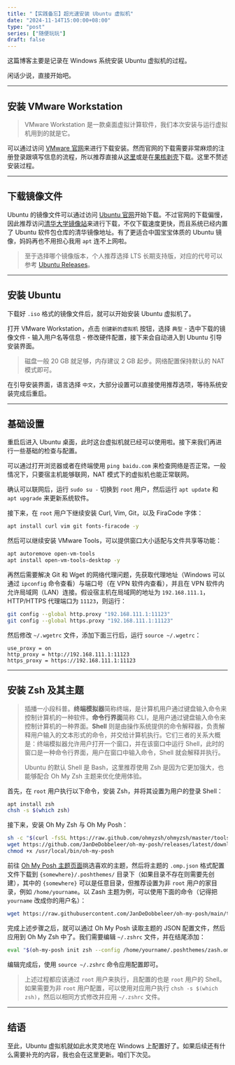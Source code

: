 ```yaml
---
title: "【实践备忘】超光速安装 Ubuntu 虚拟机"
date: "2024-11-14T15:00:00+08:00"
type: "post"
series: ["随便玩玩"]
draft: false
---
```


这篇博客主要是记录在 Windows 系统安装 Ubuntu 虚拟机的过程。

闲话少说，直接开始吧。

---

## 安装 VMware Workstation

> VMware Workstation 是一款桌面虚拟计算软件，我们本次安装与运行虚拟机用到的就是它。

可以通过访问 [VMware 官网](https://www.vmware.com/)来进行下载安装。然而官网的下载需要非常麻烦的注册登录跟填写信息的流程，所以推荐直接从[这里](https://vmware.vmecum.com/)或是在[果核剥壳](https://www.ghxi.com/?s=vmware)下载。这里不赘述安装过程。

---

## 下载镜像文件

Ubuntu 的镜像文件可以通过访问 [Ubuntu 官网](https://ubuntu.com/download/desktop)开始下载。不过官网的下载偏慢，因此推荐访问[清华大学镜像站](https://mirrors.tuna.tsinghua.edu.cn/ubuntu-releases/)来进行下载，不仅下载速度更快，而且系统已经内置了 Ubuntu 软件包仓库的清华镜像地址。有了更适合中国宝宝体质的 Ubuntu 镜像，妈妈再也不用担心我用 `apt` 连不上网啦。

> 至于选择哪个镜像版本，个人推荐选择 LTS 长期支持版，对应的代号可以参考 [Ubuntu Releases](https://wiki.ubuntu.com/Releases)。

---

## 安装 Ubuntu

下载好 `.iso` 格式的镜像文件后，就可以开始安装 Ubuntu 虚拟机了。

打开 VMware Workstation，点击 `创建新的虚拟机` 按钮，选择 `典型` - 选中下载的镜像文件 - 输入用户名等信息 - 修改硬件配置，接下来会自动进入到 Ubuntu 引导安装界面。

> 磁盘一般 20 GB 就足够，内存建议 2 GB 起步。网络配置保持默认的 NAT 模式即可。

在引导安装界面，语言选择 `中文`，大部分设置可以直接使用推荐选项，等待系统安装完成后重启。

---

## 基础设置

重启后进入 Ubuntu 桌面，此时这台虚拟机就已经可以使用啦。接下来我们再进行一些基础的检查与配置。

可以通过打开浏览器或者在终端使用 `ping baidu.com` 来检查网络是否正常。一般情况下，只要宿主机能够联网，NAT 模式下的虚拟机也能正常联网。

确认可以联网后，运行 `sudo su -` 切换到 `root` 用户，然后运行 `apt update` 和 `apt upgrade` 来更新系统软件。

接下来，在 `root` 用户下继续安装 Curl, Vim, Git，以及 FiraCode 字体：

```sh
apt install curl vim git fonts-firacode -y
```

然后可以继续安装 VMware Tools，可以提供窗口大小适配与文件共享等功能：

```sh
apt autoremove open-vm-tools
apt install open-vm-tools-desktop -y
```

再然后需要解决 Git 和 Wget 的网络代理问题，先获取代理地址（Windows 可以通过 `ipconfig` 命令查看）与端口号（在 VPN 软件内查看），并且在 VPN 软件内允许局域网（LAN）连接。假设宿主机在局域网的地址为 `192.168.111.1`，HTTP/HTTPS 代理端口为 `11123`，则运行：

```sh
git config --global http.proxy "192.168.111.1:11123"
git config --global https.proxy "192.168.111.1:11123"
```

然后修改 `~/.wgetrc` 文件，添加下面三行后，运行 `source ~/.wgetrc`：

```
use_proxy = on
http_proxy = http://192.168.111.1:11123
https_proxy = https://192.168.111.1:11123
```

---

## 安装 Zsh 及其主题

> 插播一小段科普。**终端模拟器**简称终端，是计算机用户通过键盘输入命令来控制计算机的一种软件。**命令行界面**简称 CLI，是用户通过键盘输入命令来控制计算机的一种界面。**Shell** 则是由操作系统提供的命令解释器，负责解释用户输入的文本形式的命令，并交给计算机执行。它们三者的关系大概是：终端模拟器允许用户打开一个窗口，并在该窗口中运行 Shell，此时的窗口是一种命令行界面，用户在窗口中输入命令，Shell 就会解释并执行。
> 
> Ubuntu 的默认 Shell 是 Bash，这里推荐使用 Zsh 是因为它更加强大，也能够配合 Oh My Zsh 主题来优化使用体验。

首先，在 `root` 用户执行以下命令，安装 Zsh，并将其设置为用户的登录 Shell：

```sh
apt install zsh
chsh -s $(which zsh)
```

接下来，安装 Oh My Zsh 与 Oh My Posh：

```sh
sh -c "$(curl -fsSL https://raw.github.com/ohmyzsh/ohmyzsh/master/tools/install.sh)"
wget https://github.com/JanDeDobbeleer/oh-my-posh/releases/latest/download/posh-linux-amd64 -O /usr/local/bin/oh-my-posh
chmod +x /usr/local/bin/oh-my-posh
```

前往 [Oh My Posh 主题页面](https://ohmyposh.dev/docs/themes)挑选喜欢的主题，然后将主题的 `.omp.json` 格式配置文件下载到 `{somewhere}/.poshthemes/` 目录下（如果目录不存在则需要先创建），其中的 `{somewhere}` 可以是任意目录，但推荐设置为非 `root` 用户的家目录，例如 `/home/yourname`。以 Zash 主题为例，可以使用下面的命令（记得把 `yourname` 改成你的用户名）：

```sh
wget https://raw.githubusercontent.com/JanDeDobbeleer/oh-my-posh/main/themes/zash.omp.json -O /home/yourname/.poshthemes/zash.omp.json
```

完成上述步骤之后，就可以通过 Oh My Posh 读取主题的 JSON 配置文件，然后应用到 Oh My Zsh 中了。我们需要编辑 `~/.zshrc` 文件，并在结尾添加：

```sh
eval "$(oh-my-posh init zsh --config /home/yourname/.poshthemes/zash.omp.json)"
```

编辑完成后，使用 `source ~/.zshrc` 命令应用配置即可。

> 上述过程都应该通过 `root` 用户来执行，且配置的也是 `root` 用户的 Shell。如果需要为非 `root` 用户配置，可以使用对应用户执行 `chsh -s $(which zsh)`，然后以相同方式修改并应用 `~/.zshrc` 文件。

---

## 结语

至此，Ubuntu 虚拟机就如此水灵灵地在 Windows 上配置好了。如果后续还有什么需要补充的内容，我也会在这里更新。咱们下次见。